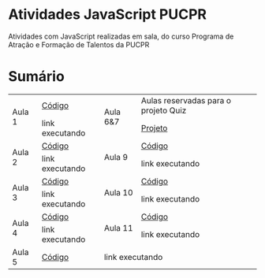 # Atividades JavaScript PUCPR
Atividades com JavaScript realizadas em sala, do curso Programa de Atração e Formação de Talentos da PUCPR

# Sumário

<table>
    <tr><td rowspan="2">Aula 1</td><td><a href="https://github.com/Salgado2004/Atividades_JavaScript_PUCPR/tree/main/aula1">Código</a></td><td rowspan="2">Aula 6&7</td><td>Aulas reservadas para o projeto Quiz</td></tr>
    <tr><td>link executando</td><td><a href="https://github.com/Salgado2004/Quiz-Javascript">Projeto</a></td></tr>
    <tr><td rowspan="2">Aula 2</td><td><a href="https://github.com/Salgado2004/Atividades_JavaScript_PUCPR/tree/main/aula2">Código</a></td><td rowspan="2">Aula 9</td><td><a href="https://github.com/Salgado2004/Atividades_JavaScript_PUCPR/tree/main/aula9">Código</a></td></tr>
    <tr><td>link executando</td><td>link executando</td></tr>
    <tr><td rowspan="2">Aula 3</td><td><a href="https://github.com/Salgado2004/Atividades_JavaScript_PUCPR/tree/main/aula3">Código</a></td><td rowspan="2">Aula 10</td><td><a href="https://github.com/Salgado2004/Atividades_JavaScript_PUCPR/tree/main/aula10">Código</a></td></tr>
    <tr><td>link executando</td><td>link executando</td></tr>
    <tr><td rowspan="2">Aula 4</td><td><a href="https://github.com/Salgado2004/Atividades_JavaScript_PUCPR/tree/main/aula1">Código</a></td><td rowspan="2">Aula 11</td><td><a href="https://github.com/Salgado2004/Atividades_JavaScript_PUCPR/tree/main/aula1">Código</a></td></tr>
    <tr><td>link executando</td><td>link executando</td></tr>
    <tr><td>Aula 5</td><td><a href="https://github.com/Salgado2004/Atividades_JavaScript_PUCPR/tree/main/aula5">Código</a></td><td colspan="2">link executando</td></tr>
</table>




